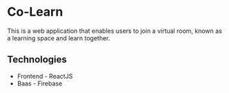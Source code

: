 # Co-Learn
This is a web application that enables users to join a virtual room, known as a learning space and learn together.

## Technologies
- Frontend - ReactJS
- Baas - Firebase

